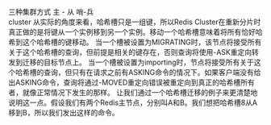 三种集群方式
主 - 从 
哨-兵  
cluster 
从实际的角度来看，哈希槽只是一组键，所以Redis Cluster在重新分片时真正做的是将键从一个实例移到另一个实例。移动一个哈希槽意味着将所有恰好哈希到这个哈希槽的键移动。
当一个槽被设置为MIGRATING时，该节点将接受所有关于这个哈希槽的查询，但前提是相关的键存在，否则查询将使用-ASK重定向转发到迁移的目标节点上。
当一个槽被设置为importing时，节点将接受所有关于这个哈希槽的查询，但只有在请求之前有ASKING命令的情况下。如果客户端没有给出ASKING命令，查询将通过-MOVED重定向错误被重定向到真正的哈希槽所有者，就像正常情况下发生的那样。
让我们通过一个哈希槽迁移的例子来更清楚地说明这一点。假设我们有两个Redis主节点，分别叫A和B。我们想把哈希槽8从A移到B，所以我们发出这样的命令。